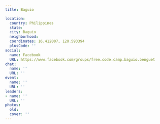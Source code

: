 ```yaml
---
title: Baguio

location:
  country: Philippines
  state: 
  city: Baguio
  neighborhood: 
  coordinates: 16.412007, 120.593394
  plusCode: ''
social:
  name: Facebook
  URL: https://www.facebook.com/groups/free.code.camp.baguio.benguet
chat:
  name: ''
  URL: ''
event:
  name: ''
  URL: ''
leaders:
- name: ''
  URL: ''
photos:
  old: 
  cover: ''
---
```

